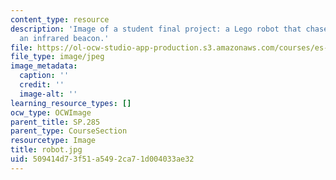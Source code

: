 ```yaml
---
content_type: resource
description: 'Image of a student final project: a Lego robot that chases or flees
  an infrared beacon.'
file: https://ol-ocw-studio-app-production.s3.amazonaws.com/courses/es-293-lego-robotics-spring-2007/509414d73f51a5492ca71d004033ae32_robot.jpg
file_type: image/jpeg
image_metadata:
  caption: ''
  credit: ''
  image-alt: ''
learning_resource_types: []
ocw_type: OCWImage
parent_title: SP.285
parent_type: CourseSection
resourcetype: Image
title: robot.jpg
uid: 509414d7-3f51-a549-2ca7-1d004033ae32
---
```

